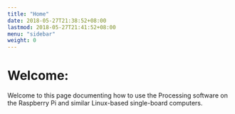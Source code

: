 ```yaml
---
title: "Home"
date: 2018-05-27T21:38:52+08:00
lastmod: 2018-05-27T21:41:52+08:00
menu: "sidebar"
weight: 0
---
```



# Welcome:

Welcome to this page documenting how to use the Processing software on the Raspberry Pi and similar Linux-based single-board computers.